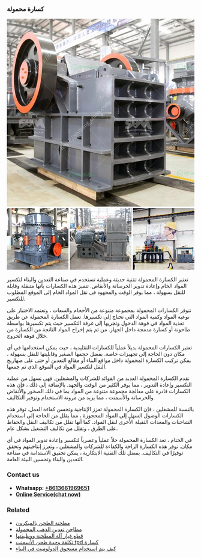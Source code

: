 <h3>كسارة محمولة</h3><img src='1701853258.jpg' alt=''><p>تعتبر الكسارة المحمولة تقنية حديثة وعملية تستخدم في صناعة التعدين والبناء لتكسير المواد الخام وإعادة تدوير الخرسانة والأنقاض. تتميز هذه الكسارات بأنها متنقلة وقابلة للنقل بسهولة ، مما يوفر الوقت والمجهود في نقل المواد الخام إلى الموقع المطلوب للتكسير.</p><p>تتوفر الكسارات المحمولة بمجموعة متنوعة من الأحجام والسعات ، وتعتمد الاختيار على نوعية المواد وكمية المواد التي تحتاج إلى تكسيرها. تعمل الكسارة المحمولة عن طريق تغذية المواد في فوهة الدخول وتجريها إلى غرفة التكسير حيث يتم تكسيرها بواسطة طاحونة أو كسارة مدمجة داخل الجهاز. من ثم يتم إخراج المواد الناتجة من الكسارة من خلال فوهة الخروج.</p><p>تعتبر الكسارات المحمولة بديلاً عملياً للكسارات التقليدية ، حيث يمكن استخدامها في أي مكان دون الحاجة إلى تجهيزات خاصة. بفضل حجمها الصغير وقابليتها للنقل بسهولة ، يمكن تركيب الكسارة المحمولة داخل مواقع البناء أو مقالع التعدين أو حتى على صهاريج النقل لتكسير المواد في الموقع الذي تم جمعها.</p><p>تقدم الكسارة المحمولة العديد من الفوائد للشركات والمشغلين. فهي تسهل من عملية التكسير وإعادة التدوير ، مما يوفر الكثير من الوقت والجهد. بالإضافة إلى ذلك ، فإن هذه الكسارات قادرة على معالجة مجموعة متنوعة من المواد بما في ذلك الصخور والأنقاض والخرسانة والأسمنت ، مما يزيد من مرونة الاستخدام وتوفير التكاليف.</p><p>بالنسبة للمشغلين ، فإن الكسارة المحمولة تعزز الإنتاجية وتحسن كفاءة العمل. توفر هذه الكسارات الوصول السهل إلى المواد المحجوزة ، مما يقلل من الحاجة إلى استخدام الشاحنات والمعدات الثقيلة الأخرى لنقل المواد. كما أنها تقلل من تكاليف النقل والحفاظ على الطرق ، وتقلل من تكاليف التشغيل بشكل عام.</p><p>في الختام ، تعد الكسارة المحمولة حلاً عملياً وعصرياً لتكسير وإعادة تدوير المواد في أي مكان. توفر هذه الكسارة الراحة والكفاءة للشركات والمشغلين ، وتعزز إنتاجيتهم وتحقق توفيرًا في التكاليف. بفضل تلك التقنية الابتكارية ، يمكن تحقيق الاستدامة في صناعة التعدين والبناء وتحسين البيئة العامة.</p><h3>Contact us</h3><ul><li><strong>Whatsapp:&nbsp;<a href="https://wa.me/8613661969651">+8613661969651</a></strong></li><li><a href="https://swt.shibang-china.com/?git&amp;zhl&amp;كسارة محمولة"><strong>Online Service(chat now)</strong></a></li></ul><h3>Related</h3><ul><li><a href='مطحنة الطحن بالميكرون.md'>مطحنة الطحن بالميكرون</a></li><li><a href='مطاحن تعدين الذهب المحمولة.md'>مطاحن تعدين الذهب المحمولة</a></li><li><a href='قطع غيار آلة المطحنة ووظيفتها.md'>قطع غيار آلة المطحنة ووظيفتها</a></li><li><a href='تكلفة وحدة طحن الأسمنت tpd كسارة.md'>تكلفة وحدة طحن الأسمنت tpd كسارة</a></li><li><a href='كيف يتم استخدام مسحوق الدولوميت في البناء.md'>كيف يتم استخدام مسحوق الدولوميت في البناء</a></li></ul>